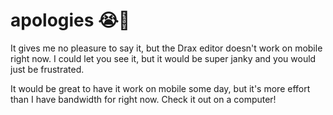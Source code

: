# apologies 😭📱

It gives me no pleasure to say it, but the Drax editor doesn't work on mobile right now. I could let you see it, but it would be super janky and you would just be frustrated.

It would be great to have it work on mobile some day, but it's more effort than I have bandwidth for right now. Check it out on a computer! 
